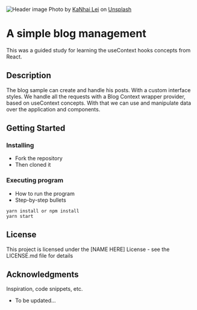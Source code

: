 ![Header image](https://images.unsplash.com/photo-1575438481582-b971d5a00fb8?ixlib=rb-1.2.1&ixid=eyJhcHBfaWQiOjEyMDd9&auto=format&fit=crop&w=1267&q=80)
<span>Photo by <a href="https://unsplash.com/@leikanhai?utm_source=unsplash&amp;utm_medium=referral&amp;utm_content=creditCopyText">KaNhai Lei</a> on <a href="https://unsplash.com/t/architecture?utm_source=unsplash&amp;utm_medium=referral&amp;utm_content=creditCopyText">Unsplash</a></span>

# A simple blog management

This was a guided study for learning the useContext hooks concepts from React.

## Description

The blog sample can create and handle his posts. With a custom interface styles. We handle all the requests with a Blog Context wrapper provider, based on useContext concepts.
With that we can use and manipulate data over the application and components.

## Getting Started

### Installing

* Fork the repository
* Then cloned it

### Executing program

* How to run the program
* Step-by-step bullets

```
yarn install or npm install
yarn start
```

## License

This project is licensed under the [NAME HERE] License - see the LICENSE.md file for details

## Acknowledgments

Inspiration, code snippets, etc.
* To be updated...
